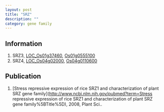 ```yaml
---
layout: post
title: "SRZ"
description: ""
category: gene family
---
```


## Information
1. SRZ3, [LOC_Os01g37460](http://rice.plantbiology.msu.edu/cgi-bin/ORF_infopage.cgi?orf=LOC_Os01g37460), [Os01g0555100](http://rapdb.dna.affrc.go.jp/viewer/gbrowse_details/irgsp1?name=Os01g0555100)
2. SRZ4, [LOC_Os04g02000](http://rice.plantbiology.msu.edu/cgi-bin/ORF_infopage.cgi?orf=LOC_Os04g02000), [Os04g0110600](http://rapdb.dna.affrc.go.jp/viewer/gbrowse_details/irgsp1?name=Os04g0110600)

## Publication
1. [Stress repressive expression of rice SRZ1 and characterization of plant SRZ gene family](http://www.ncbi.nlm.nih.gov/pubmed?term=Stress repressive expression of rice SRZ1 and characterization of plant SRZ gene family%5BTitle%5D), 2008, Plant Sci..


